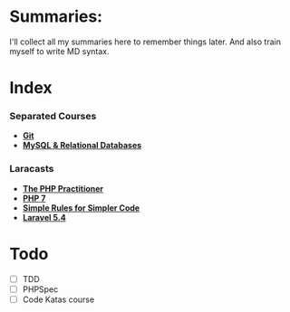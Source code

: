 # Summaries:
I'll collect all my summaries here to remember things later. And also train myself to write MD syntax.

# Index

### Separated Courses
* **[Git](./git/)** <br>
* **[MySQL & Relational Databases](./mysql/)** <br>

### Laracasts
* **[The PHP Practitioner](./laracasts/the-php-practitioner/)** <br>
* **[PHP 7](./laracasts/php-7/)** <br>
* **[Simple Rules for Simpler Code](./laracasts/simple-rules-for-simpler-code/)** <br>
* **[Laravel 5.4](./laracasts/laravel-5/)** <br>


# Todo
- [ ] TDD
- [ ] PHPSpec
- [ ] Code Katas course
